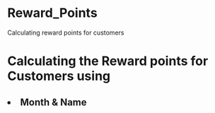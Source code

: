 # Reward_Points
Calculating reward points for customers

<h1> Calculating the Reward points for Customers using </h1>
<h2> <li> Month & Name </li> </h2>
